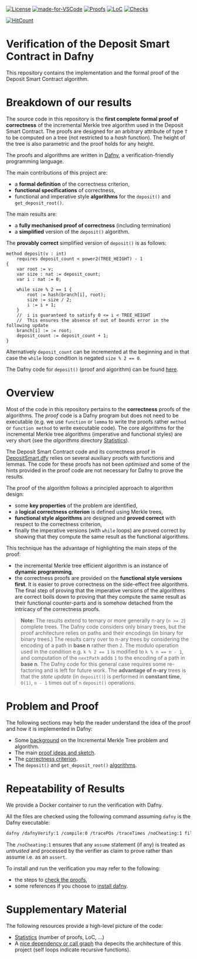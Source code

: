 
[![License](https://img.shields.io/badge/License-Apache%202.0-blue.svg)](https://opensource.org/licenses/Apache-2.0) 
 [![made-for-VSCode](https://img.shields.io/badge/Made%20for-VSCode-1f425f.svg)](https://code.visualstudio.com/)
 [![Proofs](https://img.shields.io/badge/TheoremsProved-132-yellow.svg)](https://shields.io/) 
 [![LoC](https://img.shields.io/badge/LoC-3536-orange.svg)](https://shields.io/) 
 [![Checks](https://img.shields.io/badge/VerificationStatus-Verified-green.svg)](https://shields.io/) 

[![HitCount](http://hits.dwyl.com/https://githubcom/PegaSysEng/deposit-sc-dafny.svg)](http://hits.dwyl.com/https://github.com/PegaSysEng/deposit-sc-dafny)

# Verification of the Deposit Smart Contract in Dafny

This repository contains the implementation and the formal proof of the Deposit Smart Contract algorithm.

# Breakdown of our results

The source code in this repository is the **first complete formal proof of correctness** of the
incremental Merkle tree algorithm used in the Deposit Smart Contract.
The proofs are designed for an arbitrary attribute of type `T` to be computed on a tree (not restricted to a _hash_ function).
The height of the tree is also parametric and the proof holds for any height.

The proofs and algorithms are written in [Dafny](https://github.com/dafny-lang/dafny/wiki), a verification-friendly programming language.

The main contributions of this project are:

*   a **formal definition** of the correctness criterion,
*   **functional specifications** of correctness,
*   functional and imperative style **algorithms** for the `deposit()` and `get_deposit_root()`.

The main results are:

*   a **fully mechanised proof of correctness** (including termination)
*   a **simplified** version of the `deposit()` algorithm.

The **provably correct** simplified version of `deposit()` is as follows:

```dafny
method deposit(v : int) 
    requires deposit_count < power2(TREE_HEIGHT) - 1 
{   
    var root := v;
    var size : nat := deposit_count;
    var i : nat := 0;
    
    while size % 2 == 1 {
        root := hash(branch[i], root);
        size := size / 2;
        i := i + 1;
    } 
    //  i is guaranteed to satisfy 0 <= i < TREE_HEIGHT 
    //  This ensures the absence of out of bounds error in the following update 
    branch[i] := := root;
    deposit_count := deposit_count + 1;
}
```
Alternatively `deposit_count` can be incremented at the beginning and in that case the `while` loop condition
is negated `size % 2 == 0`.

The Dafny code for `deposit()` (proof and algorithm) can be found [here](https://github.com/PegaSysEng/deposit-sc-dafny/blob/3a57971ae6f9d824647403397734ecbbe7dfe837/src/dafny/smart/DepositSmart.dfy#L186).

# Overview

Most of the code in this repository pertains to the **correctness** proofs of the algorithms.
The _proof_ code is a Dafny program but does not need to be executable (e.g. we use `function` or `lemma` 
to write the proofs rather `method` or `function method` to write executable code).
The core algorithms for the incremental Merkle tree algorithms (imperative and functional styles) are very short (see  the _algorithms_ directory 
[Statistics](./wiki/stats.md)).

The Deposit Smart Contract code and its correctness proof in [DepositSmart.dfy](https://github.com/PegaSysEng/deposit-sc-dafny/blob/3a57971ae6f9d824647403397734ecbbe7dfe837/src/dafny/smart/DepositSmart.dfy) relies on several auxiliary proofs with functions and lemmas.
The code for these proofs has not been _optimised_ and some of the hints provided in the proof code are not necessary for Dafny
to prove the results. 

The proof of the algorithm follows a principled approach to algorithm design: 
* some **key properties** of the problem are identified,
* a **logical correctness criterion** is defined using Merkle trees,
* **functional style algorithms** are designed and **proved correct** with respect to the correctness criterion,
* finally the imperative versions (with `while` loops) are proved correct by showing that they compute the
same result as the functional algorithms.

This technique has the advantage of highlighting the main steps of the proof:
* the incremental Merkle tree efficient algorithm is an instance of **dynamic programming**,
* the correctness proofs are provided on the **functional style versions first**. It is easier to prove correctness on the side-effect free algorithms. 
The final step of proving that the imperative versions of the algorithms are correct boils down to proving that they compute the same result
as their functional counter-parts and is somehow detached from the intricacy of the correctness proofs.

> **Note:** The results extend to ternary or more generally n-ary (`n >= 2`) complete trees. The Dafny code considers only binary trees, but the proof architecture relies on paths and their encodings (in binary for binary trees.) The results carry over to n-ary trees by considering the encoding of a path in **base n** rather then `2`. The modulo operation used in the condition e.g. `k % 2 == 1` is modified to `k % n == n - 1`, and computation of the `nextPath` adds `1` to the encoding of a path in **base n**.
> The Dafny code for this general case requires some re-factoring and is left for future work.
> The **advantage of n-ary** trees is that the _state update_ (in `deposit()`) is performed in **constant time**, `O(1)`, `n - 1` times out of `n` `deposit()` operations.   

# Problem and Proof

The following sections may help the reader understand the idea of the proof and how it is implemented in Dafny:

 * Some [background](./wiki//background.md) on the Incremental Merkle Tree problem and algorithm.
 * The main [proof ideas and sketch](./wiki/sketch.md).
 * The [correctness criterion](./wiki/correctness.md).  
 * The `deposit()` and `get_deposit_root()` [algorithms](./wiki/algos.md). 


# Repeatability of Results

We provide a Docker container to run the verification with Dafny.

All the files are checked using the following command assuming `dafny` is the Dafny executable:
```bash
dafny /dafnyVerify:1 /compile:0 /tracePOs /traceTimes /noCheating:1 file.dfy
```
The `/noCheating:1` ensures that any `assume` statement (if any) is treated as _untrusted_ and 
processed by the verifier as claim to prove rather than assume i.e. as an `assert`. 

To install and run the verification you may refer to the following:
* the steps to [check the proofs](./wiki/repeatability.md),
* some references if you choose to [install dafny](./wiki/dafny-install.md).


# Supplementary Material

The following resources provide a high-level picture of the code:

* [Statistics](./wiki/stats.md) (number of proofs, LoC, ...)
* A [nice dependency or call graph](./wiki/structure.svg) tha depecits the architecture of this project (self loops indicate recursive functions).

